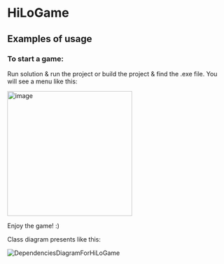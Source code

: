 # HiLoGame
## Examples of usage

### To start a game:
Run solution & run the project or build the project & find the .exe file.
You will see a menu like this:

<img width="285" alt="image" src="https://github.com/user-attachments/assets/e5789923-eec8-46b2-af65-5bc4a5dbfda7" />

Enjoy the game! :)

Class diagram presents like this:

![DependenciesDiagramForHiLoGame](https://github.com/user-attachments/assets/2956be58-e1ab-452a-9dd8-37b2b636c05a)
